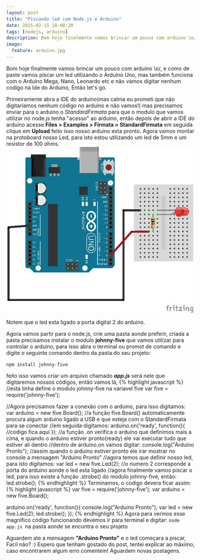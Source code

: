 ```yaml
---
layout: post
title: "Piscando led com Node.js e Arduino"
date: 2015-02-15 18:08:20
tags: [nodejs, arduino]
description: Bom hoje finalmente vamos brincar um pouco com arduino \o/, e como de paste vamos piscar um led utilizando o Arduino Uno, mas também funciona com o Arduino Mega, Nano, Leonardo etc e não vamos digitar nenhum código na Ide do Arduino, Então let's go
image:
  feature: arduino.jpg
---
```

Bom hoje finalmente vamos brincar um pouco com arduino \o/, e como de paste vamos piscar um led utilizando o Arduino Uno, mas também funciona com o Arduino Mega, Nano, Leonardo etc e não vamos digitar nenhum código na Ide do Arduino, Então let's go.

Primeiramente abra a IDE do arduino(mas calma eu prometi que não digitaríamos nenhum código no arduino e não vamos!)  mas precisamos enviar para o arduino o *StandardFirmata*  para que o modulo que vamos utilizar no node.js tenha "acesso" ao arduino, então depois de abrir a IDE do arduino acesse **Files > Examples > Firmata > StandardFirmata** em seguida clique em **Upload** feito isso nosso arduino esta pronto.
Agora vamos montar na protoboard nosso Led, para isto estou utilizando um led de 5mm e um resistor de 100 ohms. 
![Ligação de led ao arduino uno](/images/img-posts/esquema-led-blink.jpg)

Notem que o led esta ligado a porta digital 2 do arduino.

Agora vamos partir para o node.js, crie uma pasta aonde preferir, criada a pasta precisamos instalar o modulo **johnny-five** que vamos utilizar para controlar o arduino, para isso abra o terminal ou promot de comando e digite o seguinte comando dentro da pasta do seu projeto:

    npm install johnny-five

feito isso vamos criar um arquivo chamado ***app.js*** será nele que digitaremos nossos códigos, então vamos lá,
{% highlight javascript %}
//esta linha define o modulo johnny-five na variavel five
var five = require('johnny-five'); 
  
//Agora precisamos fazer a conexão com o arduino, para isso digitamos:  
var arduino = new five.Board();
//a função five.Board() automaticamente procura algum arduino ligado a USB e que esteja com o StandardFirmata para se conectar
//em seguida digitamos:
arduino.on('ready', function(){
    //codigo fica aqui
});
//a função .on verifica o arduino que definimos mais a cima, e quando o arduino estiver pronto(ready) ele vai executar tudo que estiver ali dentro
//dentro de arduino.on vamos digitar:
console.log("Arduino Pronto");
//assim quando o arduino estiver pronto ele irar mostrar no console a mensagem "Arduino Pronto"
//agora temos que definir nosso led, para isto digitamos:
var led = new five.Led(2); //o numero 2 corresponde a porta do arduino aonde o led esta ligado
//agora finalmente vamos piscar o led, para isso existe a função .strobe() do modulo johnny-five, então:
led.strobe();
{% endhighlight %}
Terminamos, o codigo devera ficar assim:
{% highlight javascript %}
var five = require('johnny-five');
var arduino = new five.Board();
   
arduino.on('ready', function(){
    console.log("Arduino Pronto");
    var led = new five.Led(2);
    led.strobe();
});
{% endhighlight %}
Agora para vermos esse magnifico código funcionando devemos ir para terminal e digitar: `node app.js `na pasta aonde se encontra o seu projeto

Aguardem ate a mensagem **"Arduino Pronto"** e o led começara a piscar, Facil não? :) Espero que tenham gostado do post, tentei explicar ao máximo, caso encontrarem algum erro comentem! Aguardem novas postagens.